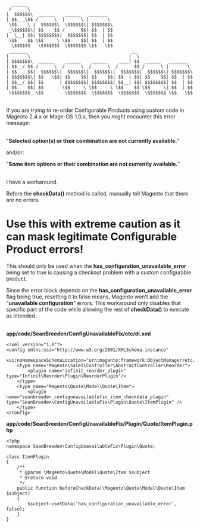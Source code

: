       ______                                                              
     /      \                                                             
    |  $$$$$$\  ______    ______   _______                                
    | $$___\$$ /      \  |      \ |       \                               
     \$$    \ |  $$$$$$\  \$$$$$$\| $$$$$$$\                              
     _\$$$$$$\| $$    $$ /      $$| $$  | $$                              
    |  \__| $$| $$$$$$$$|  $$$$$$$| $$  | $$                              
     \$$    $$ \$$     \ \$$    $$| $$  | $$                              
      \$$$$$$   \$$$$$$$  \$$$$$$$ \$$   \$$                                                                                      
     _______                                       __                     
    |       \                                     |  \                    
    | $$$$$$$\  ______    ______    ______    ____| $$  ______   _______  
    | $$__/ $$ /      \  /      \  /      \  /      $$ /      \ |       \ 
    | $$    $$|  $$$$$$\|  $$$$$$\|  $$$$$$\|  $$$$$$$|  $$$$$$\| $$$$$$$\
    | $$$$$$$\| $$   \$$| $$    $$| $$    $$| $$  | $$| $$    $$| $$  | $$
    | $$__/ $$| $$      | $$$$$$$$| $$$$$$$$| $$__| $$| $$$$$$$$| $$  | $$
    | $$    $$| $$       \$$     \ \$$     \ \$$    $$ \$$     \| $$  | $$
     \$$$$$$$  \$$        \$$$$$$$  \$$$$$$$  \$$$$$$$  \$$$$$$$ \$$   \$$

           
<br>
If you are trying to re-order Configurable Products using custom code in Magento 2.4.x or Mage-OS 1.0.x, then you might encounter this error message:<br><br>

"<strong>Selected option(s) or their combination are not currently available.</strong>"<br>

and/or:<br>

"<strong>Some item options or their combination are not currently available.</strong>"<br><br>

I have a workaround.<br>

Before the <strong>checkData()</strong> method is called, manually tell Magento that there are no errors.<br>

# Use this with extreme caution as it can mask legitimate Configurable Product errors!

This should only be used when the <strong>has_configuration_unavailable_error</strong> being set to true is causing a checkout problem with a custom configurable product.<br>

Since the error block depends on the <strong>has_configuration_unavailable_error</strong> flag being true, resetting it to false means, Magento won’t add the “<strong>unavailable configuration</strong>” errors. This workaround only disables that specific part of the code while allowing the rest of <strong>checkData()</strong> to execute as intended.<br><br>

<strong>app/code/SeanBreeden/ConfigUnavailableFix/etc/di.xml</strong>

    <?xml version="1.0"?>
    <config xmlns:xsi="http://www.w3.org/2001/XMLSchema-instance"
            xsi:noNamespaceSchemaLocation="urn:magento:framework:ObjectManager/etc/config.xsd">
        <type name="Magento\Sales\Controller\AbstractController\Reorder">
            <plugin name="infinit_reorder_plugin" type="Infinit\Reorder\Plugin\ReorderPlugin"/>
        </type>
        <type name="Magento\Quote\Model\Quote\Item">
            <plugin name="seanbreeden_configunavailablefix_item_checkdata_plugin" type="SeanBreeden\ConfigUnavailableFix\Plugin\Quote\ItemPlugin" />
        </type>
    </config>

<strong>app/code/SeanBreeden/ConfigUnavailableFix/Plugin/Quote/ItemPlugin.php</strong>

    <?php
    namespace SeanBreeden\ConfigUnavailableFix\Plugin\Quote;

    class ItemPlugin
    {
        /**
         * @param \Magento\Quote\Model\Quote\Item $subject
         * @return void
         */
        public function beforeCheckData(\Magento\Quote\Model\Quote\Item $subject)
        {
            $subject->setData('has_configuration_unavailable_error', false);
        }
    }
    
